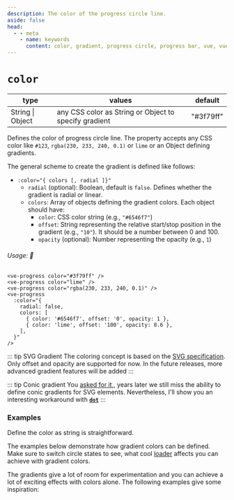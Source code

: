 ```yaml
---
description: The color of the progress circle line.
aside: false
head:
  - - meta
    - name: keywords
      content: color, gradient, progress circle, progress bar, vue, vue3, vuejs, vue.js, conic gradient circle
---
```


# `color`

<Badge class="mt-2" type="success" text="Animated" />

| type             | values                                                | default   |
|------------------|-------------------------------------------------------|-----------|
| String \| Object | any CSS color as String or Object to specify gradient | "#3f79ff" |

Defines the color of progress circle line. The property accepts any CSS color like `#123`, `rgba(230, 233, 240, 0.1)`
or `lime` or an Object defining gradients.

The general scheme to create the gradient is defined like follows:

- `:color="{ colors [, radial ]}"`
    - `radial` (optional): Boolean, default is `false`. Defines whether the gradient is radial or linear.
    - `colors`: Array of objects defining the gradient colors. Each object should have:
        - `color`: CSS color string (e.g., `"#6546f7"`)
        - `offset`: String representing the relative start/stop position in the gradient (e.g., `"10"`). It should be a number between 0 and 100.
        - `opacity` (optional): Number representing the opacity (e.g., `1`)

###### Usage: 📜

```vue
<ve-progress color="#3f79ff" />
<ve-progress color="lime" />
<ve-progress color="rgba(230, 233, 240, 0.1)" />
<ve-progress
  :color="{
    radial: false,
    colors: [
      { color: '#6546f7', offset: '0', opacity: 1 },
      { color: 'lime', offset: '100', opacity: 0.6 },
    ],
  }"
/>
```

::: tip SVG Gradient
The coloring concept is based on the [SVG specification](https://developer.mozilla.org/en-US/docs/Web/SVG/Tutorial/Gradients).
Only offset and opacity are supported for now.
In the future releases, more advanced gradient features will be added
:::

::: tip Conic gradient
You [asked for it,](https://github.com/setaman/vue-ellipse-progress/issues/107), years later we still miss the ability
to define conic gradients for SVG elements.
Nevertheless, I'll show you an interesting workaround with **[`dot`](dot.md#conic-gradient)** 
:::

### Examples

<script setup>
  import ColorGradient from "../../.vitepress/theme/Guide/Color/ColorGradient.vue";
  import ColorBasic from "../../.vitepress/theme/Guide/Color/ColorBasic.vue";
  import ColorGradientAdvanced from "../../.vitepress/theme/Guide/Color/ColorGradientAdvanced.vue";
</script>

Define the color as string is straightforward.

<ColorBasic>
<template #code>

<<< @/.vitepress/theme/Guide/Color/Snippet1.vue{vue}

</template>
</ColorBasic>

The examples below demonstrate how gradient colors can be defined. Make sure to switch circle states to see, what
cool [loader](loader.md)
affects you can achieve with gradient colors.

<ColorGradient>
<template #code>

<<< @/.vitepress/theme/Guide/Color/Snippet2.vue{55 vue}

</template>
</ColorGradient>

The gradients give a lot of room for experimentation and you can achieve a lot of exciting effects with colors alone.
The following examples give some inspiration:

<ColorGradientAdvanced>
<template #code>

<<< @/.vitepress/theme/Guide/Color/Snippet3.vue{vue}

</template>
</ColorGradientAdvanced>

